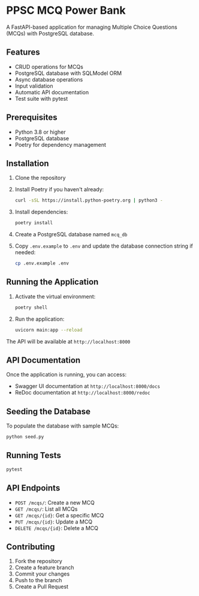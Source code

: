# PPSC MCQ Power Bank

A FastAPI-based application for managing Multiple Choice Questions (MCQs) with PostgreSQL database.

## Features

- CRUD operations for MCQs
- PostgreSQL database with SQLModel ORM
- Async database operations
- Input validation
- Automatic API documentation
- Test suite with pytest

## Prerequisites

- Python 3.8 or higher
- PostgreSQL database
- Poetry for dependency management

## Installation

1. Clone the repository
2. Install Poetry if you haven't already:

   ```bash
   curl -sSL https://install.python-poetry.org | python3 -
   ```

3. Install dependencies:

   ```bash
   poetry install
   ```

4. Create a PostgreSQL database named `mcq_db`

5. Copy `.env.example` to `.env` and update the database connection string if needed:
   ```bash
   cp .env.example .env
   ```

## Running the Application

1. Activate the virtual environment:

   ```bash
   poetry shell
   ```

2. Run the application:
   ```bash
   uvicorn main:app --reload
   ```

The API will be available at `http://localhost:8000`

## API Documentation

Once the application is running, you can access:

- Swagger UI documentation at `http://localhost:8000/docs`
- ReDoc documentation at `http://localhost:8000/redoc`

## Seeding the Database

To populate the database with sample MCQs:

```bash
python seed.py
```

## Running Tests

```bash
pytest
```

## API Endpoints

- `POST /mcqs/`: Create a new MCQ
- `GET /mcqs/`: List all MCQs
- `GET /mcqs/{id}`: Get a specific MCQ
- `PUT /mcqs/{id}`: Update a MCQ
- `DELETE /mcqs/{id}`: Delete a MCQ

## Contributing

1. Fork the repository
2. Create a feature branch
3. Commit your changes
4. Push to the branch
5. Create a Pull Request
